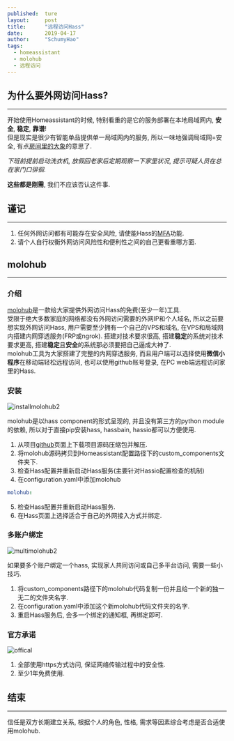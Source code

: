 ```yaml
---
published:  ture
layout:     post
title:      "远程访问Hass"
date:       2019-04-17
author:     "SchumyHao"
tags:
  - homeassistant
  - molohub
  - 远程访问
---
```


## 为什么要外网访问Hass?

----
开始使用Homeassistant的时候, 特别看重的是它的服务部署在本地局域网内, **安全**, **稳定**, **靠谱**!  
但是现实是很少有智能单品提供单一局域网内的服务, 所以一味地强调局域网=安全, 有点[房间里的大象](https://zh.wikipedia.org/zh-cn/%E6%88%BF%E9%96%93%E8%A3%8F%E7%9A%84%E5%A4%A7%E8%B1%A1)的意思了.  

*下班前提前启动洗衣机*, *放假回老家后定期观察一下家里状况*, *提示可疑人员在总在家门口徘徊*.  

**这些都是刚需**, 我们不应该否认这件事.

## 谨记

----

1. 任何外网访问都有可能存在安全风险, 请使能Hass的[MFA](https://www.home-assistant.io/docs/authentication/multi-factor-auth/)功能.
2. 请个人自行权衡外网访问风险性和便利性之间的自己更看重哪方面.

## molohub

----
### 介绍
[molohub](https://www.molo.cn/)是一款给大家提供外网访问Hass的免费(至少一年)工具.  
受限于绝大多数家庭的网络都没有外网访问需要的外网IP和个人域名, 所以之前要想实现外网访问Hass, 用户需要至少拥有一个自己的VPS和域名, 在VPS和局域网内搭建内网穿透服务(FRP或ngrok). 搭建对技术要求很高, 搭建**稳定**的系统对技术要求更高, 搭建**稳定**且**安全**的系统那必须要把自己逼成大神了.  
molohub工具为大家搭建了完整的内网穿透服务, 而且用户端可以选择使用**微信小程序**在移动端轻松远程访问, 也可以使用github账号登录, 在PC web端远程访问家里的Hass.

### 安装

![installmolohub2](/blog/img/in-post/2019-04-17-Hass外网访问服务的工具__molohub/install.gif)

molohub是以hass component的形式呈现的, 并且没有第三方的python module的依赖, 所以对于直接pip安装hass, hassbain, hassio都可以方便使用.  
1. 从项目[github](https://github.com/haoctopus/molohub)页面上下载项目源码压缩包并解压.
2. 将molohub源码拷贝到Homeassistant配置路径下的custom_components文件夹下.
3. 检查Hass配置并重新启动Hass服务(主要针对Hassio配置检查的机制)
4. 在configuration.yaml中添加molohub
```yaml
molohub:
```
5. 检查Hass配置并重新启动Hass服务.
6. 在Hass页面上选择适合于自己的外网接入方式并绑定.

### 多账户绑定

![multimolohub2](/blog/img/in-post/2019-04-17-Hass外网访问服务的工具__molohub/oAuth.gif)

如果要多个账户绑定一个hass, 实现家人共同访问或自己多平台访问, 需要一些小技巧.  
1. 将custom_components路径下的molohub代码复制一份并且给一个新的独一无二的文件夹名字.
2. 在configuration.yaml中添加这个新molohub代码文件夹的名字.
3. 重启Hass服务后, 会多一个绑定的通知框, 再绑定即可.

### 官方承诺

![offical](/blog/img/in-post/2019-04-17-Hass外网访问服务的工具__molohub/offical.png)

1. 全部使用https方式访问, 保证网络传输过程中的安全性.
2. 至少1年免费使用.

## 结束

----

信任是双方长期建立关系, 根据个人的角色, 性格, 需求等因素综合考虑是否合适使用molohub.